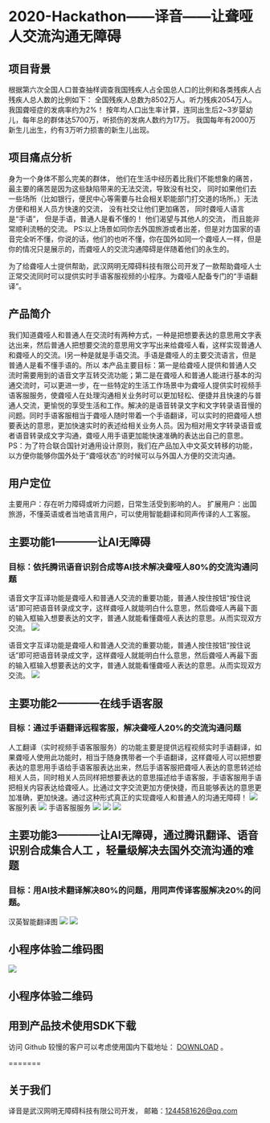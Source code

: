 # 2020-Hackathon——译音——让聋哑人交流沟通无障碍
## 项目背景
根据第六次全国人口普查抽样调查我国残疾人占全国总人口的比例和各类残疾人占残疾人总人数的比例如下：
全国残疾人总数为8502万人。听力残疾2054万人。我国聋哑症的发病率约为2%！ 按年均人口出生率计算，连同出生后2\~3岁婴幼儿，每年总的群体达5700万，听损伤的发病人数约为17万。 我国每年有2000万新生儿出生，约有3万听力损害的新生儿出现。

## 项目痛点分析
身为一个身体不那么完美的群体，
他们在生活中经历着比我们不能想象的痛苦，
最主要的痛苦是因为这些缺陷带来的无法交流，导致没有社交，
同时如果他们去一些场所（比如银行，便民中心等需要与社会相关职能部门打交道的场所。）无法方便和相关人员方快速的交流，
没有社交让他们更加痛苦，
同时聋哑人语言是“手语”，
但是手语，普通人是看不懂的！
他们渴望与其他人的交流，
而且能非常顺利流畅的交流。
PS:以上场景如同你去外国旅游或者出差，但是对方国家的语音完全听不懂，你说的话，他们的也听不懂，你在国外如同一个聋哑人一样，但是你的情况只是展示的，而聋哑人的交流沟通障碍是伴随着他们的永生的。


为了给聋哑人士提供帮助，武汉网明无障碍科技有限公司开发了一款帮助聋哑人士正常交流同时可以提供实时手语客服视频的小程序。为聋哑人配备专门的“手语翻译”。


## 产品简介

我们知道聋哑人和普通人在交流时有两种方式，一种是把想要表达的意思用文字表达出来，然后普通人把想要交流的意思用文字写出来给聋哑人看，这样实现普通人和聋哑人的交流。l另一种是就是手语交流。手语是聋哑人的主要交流语言，但是普通人是看不懂手语的。所以
   本产品主要目标：第一是给聋哑人提供和普通人交流时需要用到的语音文字互转交流功能；第二是在聋哑人和普通人能进行基本的沟通交流时，可以更进一步，在一些特定的生活工作场景中为聋哑人提供实时视频手语客服服务，使聋哑人在处理沟通相关业务时可以更加轻松、便捷并且快速的与普通人交流，更愉悦的享受生活和工作。解决的是语音转录文字和文字转录语音慢的问题。同时手语客服相当于聋哑人随时带着一个手语翻译，可以实时的把聋哑人想要表达的意思，更加快速实时的表述给相关业务人员。因为相对用文字转录语音或者语音转录成文字沟通，聋哑人用手语更加能快速准确的表达出自己的意思。
PS：为了符合联合国针对通用设计原则，我们在产品加入中文英文转移的功能，以方便你能够你国外处于“聋哑状态”的时候可以与外国人方便的交流沟通。


## 用户定位
主要用户：存在听力障碍或听力问题，日常生活受到影响的人。
扩展用户：出国旅游，不懂英语或者当地语言用户，可以使用智能翻译和同声传译的人工客服。

## 主要功能1————让AI无障碍
### 目标：依托腾讯语音识别合成等AI技术解决聋哑人80%的交流沟通问题
语音文字互译功能是聋哑人和普通人交流的重要功能，普通人按住按钮“按住说话”即可把语音转录成文字，这样聋哑人就能明白什么意思，然后聋哑人再最下面的输入框输入想要表达的文字，普通人就能看懂聋哑人表达的意思。从而实现双方交流。
![][image-1]

语音文字互译功能是聋哑人和普通人交流的重要功能，普通人按住按钮“按住说话”即可把语音转录成文字，这样聋哑人就能明白什么意思，然后聋哑人再最下面的输入框输入想要表达的文字，普通人就能看懂聋哑人表达的意思。从而实现双方交流。
![][image-2]


## 主要功能2————在线手语客服
### 目标：通过手语翻译远程客服，解决聋哑人20%的交流沟通问题
 人工翻译（实时视频手语客服服务）的功能主要是提供远程视频实时手语翻译，如果聋哑人使用此功能时，相当于随身携带者一个手语翻译，这样聋哑人可以把想要表达的意思用手语给手语客服表达出来，然后手语客服把聋哑人表达的意思转述给相关人员，同时相关人员同样把想要表达的意思描述给手语客服，手语客服用手语把相关内容表达给聋哑人。比通过文字交流更加方便快捷，而且能够表达的意思更加准确，更加快速。通过这种形式真正的实现聋哑人和普通人的沟通无障碍！
![][image-3]
客服列表
![][image-4]
手语客服服务
![][image-5]
![][image-6]
![][image-7]
## 主要功能3————让AI无障碍，通过腾讯翻译、语音识别合成集合人工 ，轻量级解决去国外交流沟通的难题
### 目标：用AI技术翻译解决80%的问题，用同声传译客服解决20%的问题。
汉英智能翻译图
![][image-8]
![][image-9]

## 小程序体验二维码图
![][image-10]



## 小程序体验二维码

## 用到产品技术使用SDK下载

访问 Github 较慢的客户可以考虑使用国内下载地址： [DOWNLOAD][1] 。

=======
## 关于我们

译音是武汉网明无障碍科技有限公司开发，
邮箱：1244581626@qq.com


[1]:	https://cloud.tencent.com/document/product/647/32689

[image-1]:	img/%E6%99%BA%E8%83%BD%E8%AF%AD%E9%9F%B3%E8%AF%86%E5%88%AB%E5%90%88%E6%88%90.png
[image-2]:	img/%E6%99%BA%E8%83%BD%E8%AF%86%E5%88%AB.png
[image-3]:	img/%E8%BF%9C%E7%A8%8B%E6%89%8B%E8%AF%AD%E7%BF%BB%E8%AF%91%E4%BA%BA%E5%91%98%E5%AE%A2%E6%9C%8D.png
[image-4]:	img/%E5%AE%A2%E6%9C%8D%E5%88%97%E8%A1%A8.png
[image-5]:	img/%E6%89%8B%E8%AF%AD%E5%AE%A2%E6%9C%8D%E6%9C%8D%E5%8A%A11.png
[image-6]:	img/%E6%89%8B%E8%AF%AD%E5%AE%A2%E6%9C%8D%E6%9C%8D%E5%8A%A12.png
[image-7]:	img/%E6%89%8B%E8%AF%AD%E5%AE%A2%E6%9C%8D%E6%9C%8D%E5%8A%A13.png
[image-8]:	img/%E6%B1%89%E8%8B%B1%E6%99%BA%E8%83%BD%E7%BF%BB%E8%AF%911.jpeg
[image-9]:	img/%E6%B1%89%E8%8B%B1%E6%99%BA%E8%83%BD%E7%BF%BB%E8%AF%912.jpeg
[image-10]:	img/%E8%AF%91%E9%9F%B3%E5%B0%8F%E7%A8%8B%E5%BA%8F%E4%BA%8C%E7%BB%B4%E7%A0%81.jpg